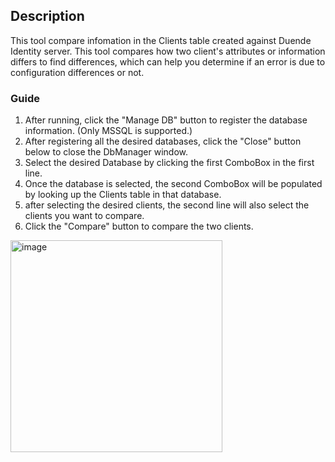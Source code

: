 ## Description

This tool compare infomation in the Clients table created against Duende Identity server.
This tool compares how two client's attributes or information differs to find differences, which can help you determine if an error is due to configuration differences or not.

### Guide
1. After running, click the "Manage DB" button to register the database information. (Only MSSQL is supported.)
2. After registering all the desired databases, click the "Close" button below to close the DbManager window.
3. Select the desired Database by clicking the first ComboBox in the first line.
4. Once the database is selected, the second ComboBox will be populated by looking up the Clients table in that database.
5. after selecting the desired clients, the second line will also select the clients you want to compare.
6. Click the "Compare" button to compare the two clients.

<img width="339" alt="image" src="https://github.com/roslyndev/CompareClient/assets/162394198/3e234b26-653a-4fa3-bb08-ccef869a405c">
